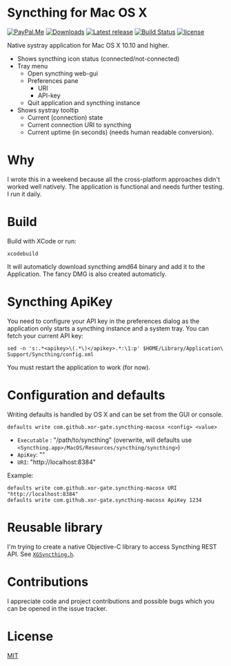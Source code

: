 # Syncthing for Mac OS X

[![PayPal.Me](https://img.shields.io/badge/donate-PayPal-green.svg?style=flat)](https://paypal.me/xorgate) [![Downloads](https://img.shields.io/github/downloads/xor-gate/syncthing-macosx/total.svg)](https://github.com/xor-gate/syncthing-macosx/releases) [![Latest release](https://img.shields.io/github/release/xor-gate/syncthing-macosx.svg)](https://github.com/xor-gate/syncthing-macosx/releases/latest) [![Build Status](https://travis-ci.org/xor-gate/syncthing-macosx.svg?branch=master)](https://travis-ci.org/xor-gate/syncthing-macosx) [![license](https://img.shields.io/github/license/mashape/apistatus.svg?maxAge=2592000)](LICENSE)

Native systray application for Mac OS X 10.10 and higher.

* Shows syncthing icon status (connected/not-connected)
* Tray menu
  * Open syncthing web-gui
  * Preferences pane
    * URI
    * API-key
  * Quit application and syncthing instance
* Shows systray tooltip
  * Current (connection) state
  * Current connection URI to syncthing
  * Current uptime (in seconds) (needs human readable conversion).

# Why

I wrote this in a weekend because all the cross-platform approaches didn't worked well natively. The application is functional and needs further testing. I run it daily.

# Build

Build with XCode or run:

```
xcodebuild
```

It will automaticly download syncthing amd64 binary and add it to the Application. The fancy
 DMG is also created automaticly.

# Syncthing ApiKey

You need to configure your API key in the preferences dialog as the application only starts a syncthing instance
 and a system tray. You can fetch your current API key:

`sed -n 's:.*<apikey>\(.*\)</apikey>.*:\1:p' $HOME/Library/Application\ Support/Syncthing/config.xml`

You must restart the application to work (for now).

# Configuration and defaults

Writing defaults is handled by OS X and can be set from the GUI or console.

`defaults write com.github.xor-gate.syncthing-macosx <config> <value>`

* `Executable` : "/path/to/syncthing" (overwrite, will defaults use `<Syncthing.app>/MacOS/Resources/syncthing/syncthing>`)
* `ApiKey`: "<ApiKey>"
* `URI`: "http://localhost:8384"

Example:

```
defaults write com.github.xor-gate.syncthing-macosx URI "http://localhost:8384"
defaults write com.github.xor-gate.syncthing-macosx ApiKey 1234
```

# Reusable library

I'm trying to create a native Objective-C library to access Syncthing REST API.
See [`XGSyncthing.h`](syncthing/XGSyncthing.h).

# Contributions

I appreciate code and project contributions and possible bugs which you can be opened in the issue tracker.

# License

[MIT](LICENSE)
